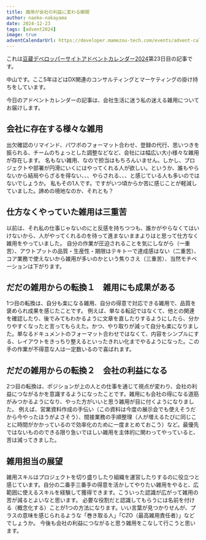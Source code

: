 ```yaml
---
title: 雑用が会社の利益に変わる瞬間
author: naoko-nakayama
date: 2024-12-23
tags: [advent2024]
image: true
adventCalendarUrl: https://developer.mamezou-tech.com/events/advent-calendar/2024/
---
```


これは[豆蔵デベロッパーサイトアドベントカレンダー2024](/events/advent-calendar/2024/)第23日目の記事です。

中山です。ここ5年ほどはDX関連のコンサルティングとマーケティングの掛け持ちをしています。

今日のアドベントカレンダーの記事は、会社生活に迷う私の迷える雑用についてお届けします。

## 会社に存在する様々な雑用
出欠確認のリマインド、パワポのフォーマット合わせ、登録の代行、思いつきを振られる、チームのちょっとした調整などなど、会社には幅広い大小様々な雑用が存在します。
名もない雑用、なので担当はもちろんいません。しかし、プロジェクトや部署が円滑にいくにはやってくれる人が欲しい。というか、誰もやらないから結局やらざるを得ない、、、やらされる、、、と感じている人も多いのではないでしょうか。
私もその1人です。ですがいつ頃からか苦に感じことが軽減していました。諦めの境地なのか、それとも？

## 仕方なくやっていた雑用は三重苦
以前は、それ私の仕事じゃないのにと反感を持ちつつも、誰かがやらなくてはいけないから、人がやってくれるのを待って進まないままよりはと思って仕方なく雑用をやっていました。
自分の作業が圧迫されることを気にしながら（一重苦）、アウトプットの品質・生産性・期限はテキトーで達成感はない（二重苦）、コア業務で使えないから雑用が多いのかという焦りさえ（三重苦）、当然モチベーションは下がります。

## だだの雑用からの転換１　雑用にも成果がある
1つ目の転換は、自分も楽になる雑用、自分の得意で対応できる雑用で、品質を褒められ成果を感じたことです。
例えば、単なる転記ではなくて、他との関連を確認したり、後でみてもわかるように文章を直したりするようにしたら、分かりやすくなったと言ってもらえた。かつ、やり取りが減って自分も楽になりました。単なるドキュメントのフォーマット合わせではなくて、内容をシンプルにする、レイアウトをきっちり整えるといったきれい化までやるようになった。この手の作業が不得意な人は一定数いるので喜ばれます。

## だだの雑用からの転換２　会社の利益になる
2つ目の転換は、ポジションが上の人との仕事を通じて視点が変わり、会社の利益につながるかを意識するようになったことです。雑用にも会社の得になる道筋がみつかるようになり、やった方がいいと思う雑用が目に付くようになりました。
例えば、営業資料作成の手伝い（この資料は今度の展示会でも使えそうだから今やったほうがよさそう）、間接業務の手順整理（人が増えるたびに同じことに時間がかかっているので効率化のために一度まとめておこう）など。最優先ではないもののできる限り急いでほしい雑用を主体的に関わってやっていると、苦は減ってきました。

## 雑用担当の展望
雑用スキルはプロジェクトを切り盛りしたり組織を運営したりするのに役立つと感じています。自分の二番手三番手の得意を活かしてやりたい雑用をやると、広範囲に使えるスキルを経験して獲得できます。こういった認識が広がって雑用の苦が減るとよいなと思います。
必要な役割だと認識してもらうには名前を付ける（概念化する）ことが1つの方法になります。いい言葉が見つかりせんが、プラスの意味を感じられるような「巻き取る人」「CZO（最高雑用責任者）」などでしょうか。
今後も会社の利益につながると思う雑用をこなして行こうと思います。
